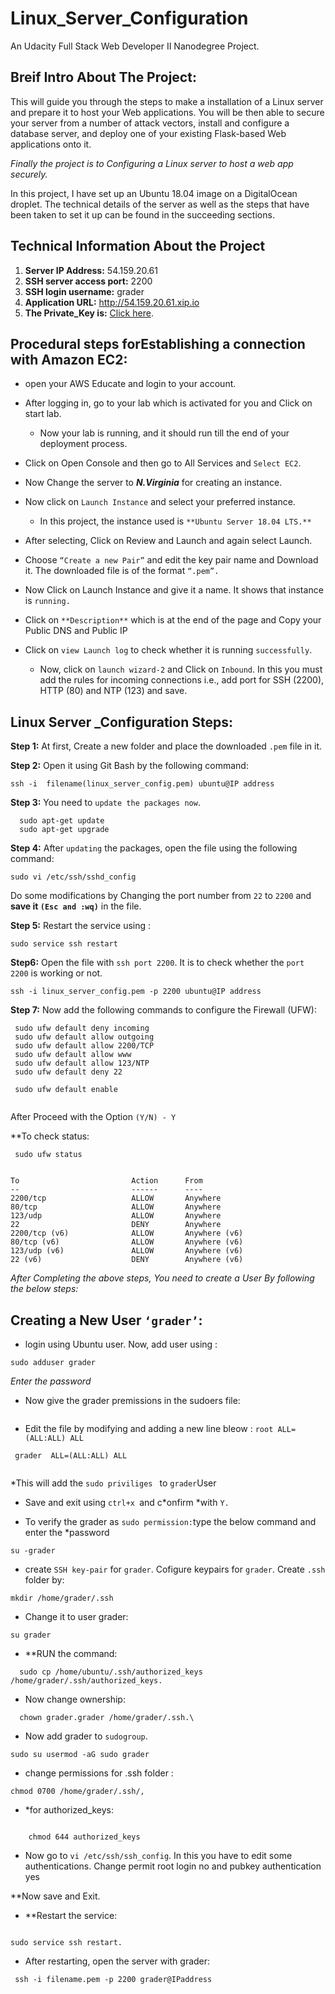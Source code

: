 # Linux_Server_Configuration
An Udacity Full Stack Web Developer II Nanodegree Project.

## Breif Intro About The Project:
This  will guide you through the steps to make  a installation of a Linux server and prepare it to host your Web applications. You will be then able to secure your server from a number of attack vectors, install and configure a database server, and deploy one of your existing Flask-based Web applications onto it.

*Finally the project is to  Configuring a Linux server to host a web app securely.*

In this project, I have set up an Ubuntu 18.04 image on a DigitalOcean droplet. The technical details of the server as well as the steps that have been taken to set it up can be found in the succeeding sections.

## Technical Information About the Project

1. **Server IP Address:** 54.159.20.61
2. **SSH server access port:** 2200
3. **SSH login username:** grader
4. **Application URL:** http://54.159.20.61.xip.io
5. **The Private_Key is:** [Click here](https://github.com/saichandadabala/Linux_Server_Configuration/blob/master/private_key).

## Procedural steps forEstablishing a connection with Amazon EC2:

- open your AWS Educate and login to your account.

- After logging in, go to your lab which is activated for you and Click on start lab.
   - Now your lab is running, and it should run till the end of your deployment process.
   
- Click on Open Console and then go to All Services and `Select EC2`.

- Now Change the server to  **_N.Virginia_** for creating an instance.

- Now click on `Launch Instance` and select your preferred instance.
   - In this project, the instance used is `**Ubuntu Server 18.04 LTS.**`
   
- After selecting, Click on Review and Launch and again select Launch.

- Choose `“Create a new Pair”` and edit the key pair name and Download it. The downloaded file is of the format `“.pem”.`

- Now Click on Launch Instance and give it a name. It shows that instance is `running.`

- Click on `**Description**` which is at the end of the page and Copy your Public DNS and Public IP

- Click on `view Launch log` to check whether it is running `successfully`.
  - Now, click on `launch wizard-2` and Click on `Inbound`. In this you must add the rules for incoming connections i.e., add port for SSH (2200), HTTP (80) and NTP (123) and save.
  
## Linux Server _Configuration Steps:
**Step 1:** At first, Create a new folder and place the downloaded `.pem` file in it.

**Step 2:** Open it using Git Bash by the following command:

    ssh -i  filename(linux_server_config.pem) ubuntu@IP address
    
**Step 3:**  You need to `update the packages now`.
```
  sudo apt-get update
  sudo apt-get upgrade
  ```
**Step 4:** After `updating` the packages, open the file using the following command:

  ```sudo vi /etc/ssh/sshd_config```
 
 Do some modifications by Changing the port number from ``22`` to ``2200`` and **save it `(Esc and :wq)`** in the file.
 
 **Step 5:** Restart the service using :
   ```
   sudo service ssh restart
   ```
   
**Step6:** Open the file with `ssh port 2200`. It is to check whether the `port 2200` is working or not.
    
    ssh -i linux_server_config.pem -p 2200 ubuntu@IP address
    
**Step 7:** Now add the following commands to configure the Firewall (UFW):
```
 sudo ufw default deny incoming
 sudo ufw default allow outgoing
 sudo ufw default allow 2200/TCP
 sudo ufw default allow www
 sudo ufw default allow 123/NTP
 sudo ufw default deny 22
 
 sudo ufw default enable
 
 ```
 After Proceed with the Option `(Y/N) - Y`

**To check status:
```
 sudo ufw status
 
 ```
 ```
 To                         Action      From
--                         ------      ----
2200/tcp                   ALLOW       Anywhere                  
80/tcp                     ALLOW       Anywhere                  
123/udp                    ALLOW       Anywhere                  
22                         DENY        Anywhere                  
2200/tcp (v6)              ALLOW       Anywhere (v6)             
80/tcp (v6)                ALLOW       Anywhere (v6)             
123/udp (v6)               ALLOW       Anywhere (v6)             
22 (v6)                    DENY        Anywhere (v6)

```
*After Completing the above steps,  You need to create a User By following the below steps:*

## Creating a New User `‘grader’`:

- login using Ubuntu user. Now, add user using :
```
sudo adduser grader

```
*Enter the password*

- Now give the grader premissions in the sudoers file:
``` sudo visudo
```
- Edit the file by modifying and adding a new line bleow : `root ALL=(ALL:ALL) ALL`
```
 grader  ALL=(ALL:ALL) ALL
 
 ```
 *This will add the `sudo priviliges ` to `grader`User
 
 - Save and exit using `ctrl+x `and c*onfirm *with `Y.`

- To verify the grader as `sudo permission:`type the below command and enter the *password
```
su -grader

```
- create `SSH key-pair` for `grader`. Cofigure keypairs for `grader`. Create `.ssh` folder by:
```
mkdir /home/grader/.ssh
```
- Change it to user grader:
```
su grader
```
- **RUN the command:
```
  sudo cp /home/ubuntu/.ssh/authorized_keys /home/grader/.ssh/authorized_keys.
 ```
- Now change ownership:
```
  chown grader.grader /home/grader/.ssh.\
 ```

- Now add grader to `sudogroup`. 
```
sudo su usermod -aG sudo grader
```

- change permissions for .ssh folder :
```
chmod 0700 /home/grader/.ssh/, 

```
- *for authorized_keys:
```

    chmod 644 authorized_keys
```
- Now go to `vi /etc/ssh/ssh_config`. In this you have to edit some authentications.
Change permit root login no and pubkey authentication yes

 **Now save and Exit.

- **Restart the service:
```

sudo service ssh restart.
```

- After restarting, open the server with grader:
```
 ssh -i filename.pem -p 2200 grader@IPaddress
 
 ```
